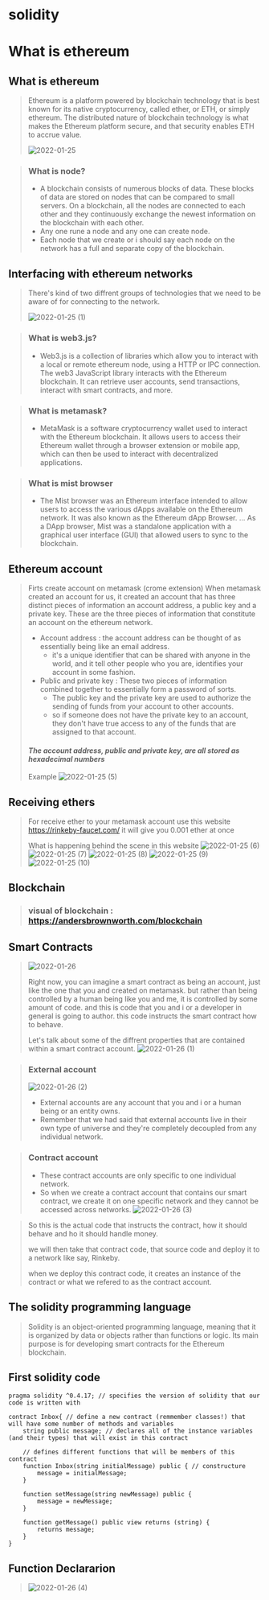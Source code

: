 # solidity
# What is ethereum
## What is ethereum
> Ethereum is a platform powered by blockchain technology that is best known for its native cryptocurrency, called ether, or ETH, or simply ethereum. The distributed nature of blockchain technology is what makes the Ethereum platform secure, and that security enables ETH to accrue value.
> 
> ![2022-01-25](https://user-images.githubusercontent.com/92302123/151005986-5b640907-036c-4f20-afa2-4df7224348dd.png)

>### What is node?
>- A blockchain consists of numerous blocks of data. These blocks of data are stored on nodes that can be compared to small servers. On a blockchain, all the nodes are connected to each other and they continuously exchange the newest information on the blockchain with each other.
>- Any one rune a node and any one can create node.
>- Each node that we create or i should say each node on the network has a full and separate copy of the blockchain.
## Interfacing with ethereum networks
> There's kind of two diffrent groups of technologies that we need to be aware of for connecting to the network.
> 
> ![2022-01-25 (1)](https://user-images.githubusercontent.com/92302123/151012217-2aa3417b-f051-412c-a883-1edc8f797e13.png)

> ### What is web3.js?
>- Web3.js is a collection of libraries which allow you to interact with a local or remote ethereum node, using a HTTP or IPC connection. The web3 JavaScript library interacts with the Ethereum blockchain. It can retrieve user accounts, send transactions, interact with smart contracts, and more.

> ### What is metamask?
>- MetaMask is a software cryptocurrency wallet used to interact with the Ethereum blockchain. It allows users to access their Ethereum wallet through a browser extension or mobile app, which can then be used to interact with decentralized applications.

> ### What is mist browser
>- The Mist browser was an Ethereum interface intended to allow users to access the various dApps available on the Ethereum network. It was also known as the Ethereum dApp Browser. ... As a DApp browser, Mist was a standalone application with a graphical user interface (GUI) that allowed users to sync to the blockchain.
## Ethereum account
> Firts create account on metamask (crome extension)
> When metamask created an account for us, it created an account that has three distinct pieces of information an account address, a public key and a private key. These are the three pieces of information that constitute an account on the ethereum network.
>- Account address : the account address can be thought of as essentially being like an email address.
>   - it's a unique identifier that can be shared with anyone in the world, and it tell other people who you are, identifies your account in some fashion.
>- Public and private key : These two pieces of information combined together to essentially form a password of sorts.
>   - The public key and the private key are used to authorize the sending of funds from your account  to other accounts.
>   - so if someone does not have the private key to an account, they don't have true access to any of the funds that are assigned to that account.
>
>#### *The account address, public and private key, are all stored as hexadecimal numbers*
>
>Example
>![2022-01-25 (5)](https://user-images.githubusercontent.com/92302123/151023831-efecd114-b201-4e58-9406-2548c05684ea.png)
## Receiving ethers
> For receive ether to your metamask account use this website https://rinkeby-faucet.com/ it will give you 0.001 ether at once
>
> What is happening behind the scene in this website
>![2022-01-25 (6)](https://user-images.githubusercontent.com/92302123/151026563-6a9aa15d-092a-4669-b758-3bd9bdeff95b.png)
>![2022-01-25 (7)](https://user-images.githubusercontent.com/92302123/151029179-982efe57-22d6-4467-aa2e-cd1307af06d7.png)
>![2022-01-25 (8)](https://user-images.githubusercontent.com/92302123/151031220-ee3df886-58c4-4d9c-8655-20d863193618.png)
![2022-01-25 (9)](https://user-images.githubusercontent.com/92302123/151031253-c26bb158-58fe-4849-a0f3-f443eeb4064f.png)
![2022-01-25 (10)](https://user-images.githubusercontent.com/92302123/151031254-5363c918-78e9-4a3c-8837-3de78fe0d062.png)
## Blockchain
> ### visual of blockchain : https://andersbrownworth.com/blockchain
## Smart Contracts
>![2022-01-26](https://user-images.githubusercontent.com/92302123/151209449-2c1c81e8-459d-4fdc-a88d-4b4a3a2cdbe6.png)
>
> Right now, you can imagine a smart contract as being an account, just like the one that you and created on metamask. but rather than being controlled by a human being like you and me, it is controlled by some amount of code. and this is code that you and i or a developer in general is going to author. this code instructs the smart contract how to behave.
>
> Let's talk about some of the diffrent properties that are contained within a smart contract account.
> ![2022-01-26 (1)](https://user-images.githubusercontent.com/92302123/151211081-064a6090-c6c8-4bd0-9604-5d4d5171f342.png)

> ### External account
> ![2022-01-26 (2)](https://user-images.githubusercontent.com/92302123/151212046-52833367-04fd-4e42-8439-876ff7250a9d.png)
>   - External accounts are any account that you and i or a human being or an entity owns.
>   - Remember that we had said that external accounts live in their own type of universe and they're completely decoupled from any individual network.

> ### Contract account
>   - These contract accounts are only specific to one individual network.
>   - So when we create a contract account that contains our smart contract, we create it on one specific network and they cannot be accessed across networks.
>   ![2022-01-26 (3)](https://user-images.githubusercontent.com/92302123/151213476-07f02509-327d-49d6-b1c6-ec7350e9a67e.png)

> So this is the actual code that instructs the contract, how it should behave and ho it should handle money.
> 
> we will then take that contract code, that source code and deploy it to a network like say, Rinkeby.
> 
> when we deploy this contract code, it creates an instance of the contract or what we refered to as the contract account.

## The solidity programming language
> Solidity is an object-oriented programming language, meaning that it is organized by data or objects rather than functions or logic. Its main purpose is for developing smart contracts for the Ethereum blockchain.
## First solidity code
```
pragma solidity ^0.4.17; // specifies the version of solidity that our code is written with

contract Inbox{ // define a new contract (remmember classes!) that will have some number of methods and variables
    string public message; // declares all of the instance variables (and their types) that will exist in this contract

    // defines different functions that will be members of this contract
    function Inbox(string initialMessage) public { // constructure
        message = initialMessage;
    }

    function setMessage(string newMessage) public {
        message = newMessage;
    }
    
    function getMessage() public view returns (string) {
        returns message;
    }
}
```
## Function Declararion
> ![2022-01-26 (4)](https://user-images.githubusercontent.com/92302123/151223208-4ab6695b-874e-499a-a114-155be0191a62.png)
